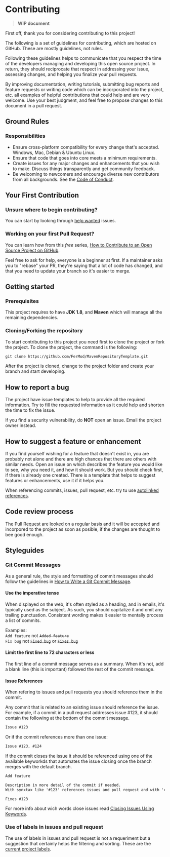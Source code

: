 # Contributing

> **WIP document**

First off, thank you for considering contributing to this project!

The following is a set of guidelines for contributing, which are hosted on GitHub. These are mostly guidelines, not rules.

Following these guidelines helps to communicate that you respect the time of the developers managing and developing this open source project.
In return, they should reciprocate that respect in addressing your issue, assessing changes, and helping you finalize your pull requests.

By improving documentation, writing tutorials, submitting bug reports and feature requests or writing code which can be incorporated into the project, etc. all examples of helpful contributions that could help and are very welcome.
Use your best judgment, and feel free to propose changes to this document in a pull request.

## Ground Rules

### Responsibilities

- Ensure cross-platform compatibility for every change that's accepted. Windows, Mac, Debian & Ubuntu Linux.
- Ensure that code that goes into core meets a minimum requirements.
- Create issues for any major changes and enhancements that you wish to make. Discuss things transparently and get community feedback.
- Be welcoming to newcomers and encourage diverse new contributors from all backgrounds. See the [Code of Conduct](CODE_OF_CONDUCT.md).

## Your First Contribution

### Unsure where to begin contributing?

You can start by looking through [help wanted](https://github.com/FerMod/MavenRepositoryTemplate/labels/help%20wanted) issues.

### Working on your first Pull Request?

You can learn how from this *free* series, [How to Contribute to an Open Source Project on GitHub](https://egghead.io/series/how-to-contribute-to-an-open-source-project-on-github).

Feel free to ask for help, everyone is a beginner at first.
If a maintainer asks you to "rebase" your PR, they're saying that a lot of code has changed, and that you need to update your branch so it's easier to merge.

## Getting started

### Prerequisites

This project requires to have **JDK 1.8**, and **Maven** which will manage all the remaining dependencies.

### Cloning/Forking the repository

To start contributing to this project you need first to clone the project or fork the project. To clone the project, the command is the following:

```tex
git clone https://github.com/FerMod/MavenRepositoryTemplate.git
```

After the project is cloned, change to the project folder and create your branch and start developing.

## How to report a bug

The project have issue templates to help to provide all the required information. Try to fill the requested information as it could help and shorten the time to fix the issue.

If you find a security vulnerability, do **NOT** open an issue. Email the project owner instead.

## How to suggest a feature or enhancement

If you find yourself wishing for a feature that doesn't exist in, you are probably not alone and there are high chances that there are others with similar needs. Open an issue on which describes the feature you would like to see, why you need it, and how it should work. But you should check first, if there is already one created.
There is a template that helps to suggest features or enhancements, use it if it helps you.

When referencing commits, issues, pull request, etc. try tu use [autolinked references](https://help.github.com/en/articles/autolinked-references-and-urls).

## Code review process

The Pull Request are looked on a regular basis and it will be accepted and incorpored to the project as soon as posible, if the changes are thought to bee good enough.

## Styleguides

### Git Commit Messages

As a general rule, the style and formatting of commit messages should follow the guidelines in [How to Write a Git Commit Message](https://chris.beams.io/posts/git-commit/).

#### Use the imperative tense

When displayed on the web, it's often styled as a heading, and in emails, it's typically used as the subject. As such, you should capitalize it and omit any trailing punctuation. Consistent wording makes it easier to mentally process a list of commits.

Examples:  
`Add feature` not ~~`Added feature`~~  
`Fix bug` not ~~`Fixed bug`~~ or ~~`Fixes bug`~~

#### Limit the first line to 72 characters or less

The first line of a commit message serves as a summary. When it's not, add a blank line (this is important) followed the rest of the commit message.

#### Issue References

When refering to issues and pull requests you should reference them in the commit.

Any commit that is related to an existing issue should reference the issue. For example, if a commit in a pull request addresses issue #123, it should contain the following at the bottom of the commit message.

```tex
Issue #123
```

Or if the commit references more than one issue:

```tex
Issue #123, #124
```

If the commit closes the issue it should be referenced using one of the available keyworkds that automates the issue closing once the branch merges with the default branch.

```tex
Add feature

Description in more detail of the commit if needed.
With synxtax like '#123' references issues and pull request and with 'close #123', can autoclose them.

Fixes #123
```

For more info about wich words close issues read [Closing Issues Using Keywords](https://help.github.com/en/articles/closing-issues-using-keywords).

### Use of labels in issues and pull request

The use of labels in issues and pull request is not a requeriment but a suggestion that certainly helps the filtering and sorting.
These are the [current project labels](https://github.com/FerMod/MavenRepositoryTemplate/labels).

